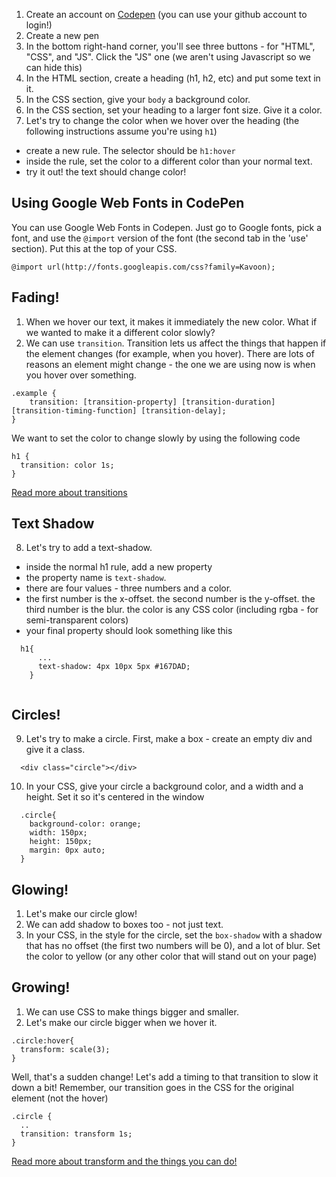 1. Create an account on [Codepen](https://codepen.io/login) (you can use your github account to login!)
2. Create a new pen
3. In the bottom right-hand corner, you'll see three buttons - for "HTML", "CSS", and "JS".  Click the "JS" one (we aren't using Javascript so we can hide this)
4. In the HTML section, create a heading (h1, h2, etc) and put some text in it.
5. In the CSS section, give your `body` a background color.
6. In the CSS section, set your heading to a larger font size.  Give it a color.  
7. Let's try to change the color when we hover over the heading (the following instructions assume you're using `h1`)
  - create a new rule.  The selector should be `h1:hover`
  - inside the rule, set the color to a different color than your normal text.
  - try it out!  the text should change color!

## Using Google Web Fonts in CodePen

You can use Google Web Fonts in Codepen. Just go to Google fonts, pick a font, and use the `@import` version of the font (the second tab in the 'use' section).  Put this at the top of your CSS.

```
@import url(http://fonts.googleapis.com/css?family=Kavoon);
```

## Fading!

1. When we hover our text, it makes it immediately the new color.  What if we wanted to make it a different color slowly?
2. We can use `transition`.  Transition lets us affect the things that happen if the element changes (for example, when you hover).  There are lots of reasons an element might change - the one we are using now is when you hover over something.

```
.example {
    transition: [transition-property] [transition-duration] [transition-timing-function] [transition-delay];
}
```

We want to set the color to change slowly by using the following code

```
h1 {
  transition: color 1s;
}
```

[Read more about transitions](http://css-tricks.com/almanac/properties/t/transition/)

## Text Shadow

8. Let's try to add a text-shadow.
  - inside the normal h1 rule, add a new property
  - the property name is `text-shadow`.
  - there are four values - three numbers and a color.
  - the first number is the x-offset.  the second number is the y-offset.  the third number is the blur.  the color is any CSS color (including rgba - for semi-transparent colors)
  - your final property should look something like this
  <div class="highlight"><pre><code class="language-text" data-lang="text">  h1{
      ...
      text-shadow: 4px 10px 5px #167DAD;
    }
  </code></pre></div>


## Circles!

9. Let's try to make a circle.  First, make a box - create an empty div and give it a class.
<div class="highlight"><pre><code class="language-text" data-lang="text">  &lt;div class="circle"&gt;&lt;/div&gt;
</code></pre></div>

10. In your CSS, give your circle a background color, and a width and a height.  Set it so it's centered in the window
<div class="highlight"><pre><code class="language-text" data-lang="text">  .circle{
    background-color: orange;
    width: 150px;
    height: 150px;
    margin: 0px auto;
  }
</code></pre></div>

## Glowing!

1. Let's make our circle glow!
2. We can add shadow to boxes too - not just text.
3. In your CSS, in the style for the circle, set the `box-shadow` with a shadow that has no offset (the first two numbers will be 0), and a lot of blur.  Set the color to yellow (or any other color that will stand out on your page)

## Growing!

1. We can use CSS to make things bigger and smaller.
2. Let's make our circle bigger when we hover it.

```
.circle:hover{
  transform: scale(3);
}
```

Well, that's a sudden change!  Let's add a timing to that transition to slow it down a bit!  Remember, our transition goes in the CSS for the original element (not the hover)

```
.circle {
  ..
  transition: transform 1s;
}
```

[Read more about transform and the things you can do!](http://css-tricks.com/almanac/properties/t/transform/)